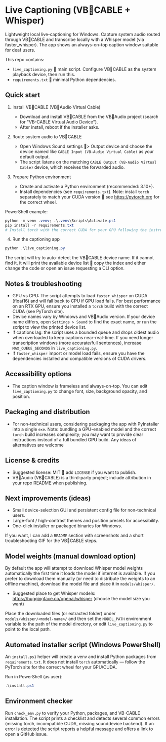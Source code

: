 # Live Captioning (VBCABLE + Whisper)

Lightweight local live-captioning for Windows. Capture system audio routed through VBCABLE and transcribe locally with a Whisper model (via faster_whisper). The app shows an always-on-top caption window suitable for deaf users.

This repo contains:

- `live_captioning.py`  main script. Configure VBCABLE as the system playback device, then run this.
- `requirements.txt`  minimal Python dependencies.

## Quick start

1. Install VBCABLE (VBAudio Virtual Cable)
   - Download and install VBCABLE from the VBAudio project (search for "VB-CABLE Virtual Audio Device").
   - After install, reboot if the installer asks.

2. Route system audio to VBCABLE
   - Open Windows Sound settings > Output device and choose the device named like `CABLE Input (VB-Audio Virtual Cable)` as your default output.
   - The script listens on the matching `CABLE Output (VB-Audio Virtual Cable)` device, which receives the forwarded audio.

3. Prepare Python environment
   - Create and activate a Python environment (recommended: 3.10+).
   - Install dependencies (see `requirements.txt`). Note: install `torch` separately to match your CUDA version  see https://pytorch.org for the correct wheel.

PowerShell example:

```powershell
python -m venv .venv; .\.venv\Scripts\Activate.ps1
pip install -r requirements.txt
# Install torch with the correct CUDA for your GPU following the instructions at https://pytorch.org
```

4. Run the captioning app

```powershell
python .\live_captioning.py
```

The script will try to auto-detect the VBCABLE device name. If it cannot find it, it will print the available device list  copy the index and either change the code or open an issue requesting a CLI option.

## Notes & troubleshooting

- GPU vs CPU: The script attempts to load `faster_whisper` on CUDA (float16) and will fall back to CPU if GPU load fails. For best performance on an RTX GPU, ensure you installed a `torch` build with the correct CUDA (see PyTorch site).
- Device names vary by Windows and VBAudio version. If your device name differs, open `Settings > Sound` to find the exact name, or run the script to view the printed device list.
- If captions lag: the script uses a bounded queue and drops oldest audio when overloaded to keep captions near-real-time. If you need longer transcription windows (more accurate/full sentences), increase `MAX_QUEUE_SECONDS` in `live_captioning.py`.
- If `faster_whisper` import or model load fails, ensure you have the dependencies installed and compatible versions of CUDA drivers.

## Accessibility options

- The caption window is frameless and always-on-top. You can edit `live_captioning.py` to change font, size, background opacity, and position.

## Packaging and distribution

- For non-technical users, considering packaging the app with PyInstaller into a single `exe`. Note: bundling a GPU-enabled model and the correct `torch` build increases complexity; you may want to provide clear instructions instead of a full bundled GPU build. Any ideas of alternatives are welcome

## License & credits

- Suggested license: MIT  add `LICENSE` if you want to publish.
- VBAudio (VBCABLE) is a third-party project; include attribution in your repo README when publishing.

## Next improvements (ideas)

- Small device-selection GUI and persistent config file for non-technical users.
- Large-font / high-contrast themes and position presets for accessibility.
- One-click installer or packaged binaries for Windows.

If you want, I can add a `README` section with screenshots and a short troubleshooting GIF for the VBCABLE steps.

## Model weights (manual download option)

By default the app will attempt to download Whisper model weights automatically the first time it loads the model if internet is available. If you prefer to download them manually (or need to distribute the weights to an offline machine), download the model file and place it in `models/whisper/`.

- Suggested place to get Whisper models: https://huggingface.co/openai/whisper (choose the model size you want)

Place the downloaded files (or extracted folder) under `models/whisper/<model-name>/` and then set the `MODEL_PATH` environment variable to the path of the model directory, or edit `live_captioning.py` to point to the local path.

## Automated installer script (Windows PowerShell)

An `install.ps1` helper will create a venv and install Python packages from `requirements.txt`. It does not install `torch` automatically — follow the PyTorch site for the correct wheel for your GPU/CUDA.

Run in PowerShell (as user):

```powershell
.\install.ps1
```

## Environment checker

Run `check_env.py` to verify your Python, packages, and VB-CABLE installation. The script prints a checklist and detects several common errors (missing torch, incompatible CUDA, missing sounddevice backend). If an error is detected the script reports a helpful message and offers a link to open a GitHub issue.


